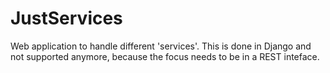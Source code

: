 # JustServices

Web application to handle different 'services'. 
This is done in Django and not supported anymore, because the focus needs to be in a REST inteface.